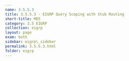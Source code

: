 ```yaml
---
name: 3.5.5.3
title: 3.5.5.3 - EIGRP Query Scoping with Stub Routing
short-title: MD5
category: 3.5 EIGRP
collection: eigrp
layout: page
exam: both
sidebar: eigrp\_sidebar
permalink: 3.5.5.3.html
folder: eigrp
---
```

